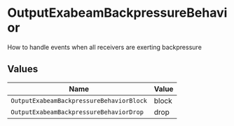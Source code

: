 # OutputExabeamBackpressureBehavior

How to handle events when all receivers are exerting backpressure


## Values

| Name                                     | Value                                    |
| ---------------------------------------- | ---------------------------------------- |
| `OutputExabeamBackpressureBehaviorBlock` | block                                    |
| `OutputExabeamBackpressureBehaviorDrop`  | drop                                     |